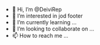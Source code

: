 - 👋 Hi, I’m @DeiviRep
- 👀 I’m interested in jod footer 
- 🌱 I’m currently learning ...
- 💞️ I’m looking to collaborate on ...
- 📫 How to reach me ...

<!--
DeiviRep/DeiviRep is a ✨ special ✨ repository because its `README.md` (this file) appears on your GitHub profile.
You can click the Preview link to take a look at your changes.
--->

